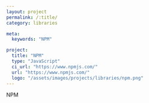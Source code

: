 ```yaml
---
layout: project
permalink: /:title/
category: libraries

meta:
  keywords: "NPM"

project:
  title: "NPM"
  type: "JavaScript"
  ci_url: "https://www.npmjs.com/"
  url: "https://www.npmjs.com/"
  logo: "/assets/images/projects/libraries/npm.png"
---
```


<p>NPM</p>
